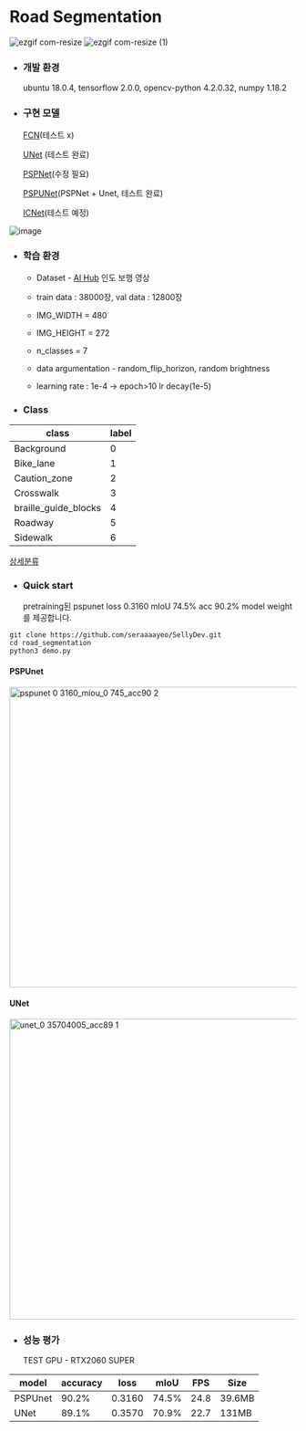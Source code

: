 # Road Segmentation 
 

![ezgif com-resize](https://user-images.githubusercontent.com/52908154/79122972-03e37b00-7dd4-11ea-895b-c8be61958a38.gif)
![ezgif com-resize (1)](https://user-images.githubusercontent.com/52908154/79123208-96841a00-7dd4-11ea-9f86-aa9909b77f39.gif)



* ### 개발 환경

  ubuntu 18.0.4, tensorflow 2.0.0, opencv-python 4.2.0.32, numpy 1.18.2

* ### 구현 모델 

  [FCN](https://github.com/seraaaayeo/SellyDev/blob/road_segmentation/model/fcn.py)(테스트 x)
  
  [UNet](https://github.com/seraaaayeo/SellyDev/blob/road_segmentation/model/unet.py) (테스트 완료)
  
   [PSPNet](https://github.com/seraaaayeo/SellyDev/blob/road_segmentation/model/pspnet.py)(수정 필요)
   
   [PSPUNet](https://github.com/seraaaayeo/SellyDev/blob/road_segmentation/model/pspunet.py)(PSPNet + Unet, 테스트 완료) 
   
   [ICNet](https://github.com/seraaaayeo/SellyDev/blob/road_segmentation/model/icnet.py)(테스트 예정)

![image](https://user-images.githubusercontent.com/52908154/79126562-2a58e480-7ddb-11ea-90ee-0488cffe1ad2.png)


* ### 학습 환경 

  * Dataset - [AI Hub](http://www.aihub.or.kr/) 인도 보행 영상

  * train data : 38000장, val data : 12800장

  * IMG_WIDTH = 480

  * IMG_HEIGHT = 272

  * n_classes = 7

  * data argumentation - random_flip_horizon, random brightness

  * learning rate : 1e-4  ->  epoch>10 lr decay(1e-5) 

* ### Class

|class|label|
|------|---|
|Background|0|
|Bike_lane|1|
|Caution_zone|2|
|Crosswalk|3|
|braille_guide_blocks|4|
|Roadway|5|
|Sidewalk|6|

[상세분류](https://github.com/seraaaayeo/SellyDev/blob/road_segmentation/data_loader/data_loader.py)

* ### Quick start 
  pretraining된 pspunet loss 0.3160 mIoU 74.5% acc 90.2% model weight를 제공합니다.

```
git clone https://github.com/seraaaayeo/SellyDev.git
cd road_segmentation
python3 demo.py 
```

#### PSPUnet 

<img width="527" alt="pspunet 0 3160_miou_0 745_acc90 2" src="https://user-images.githubusercontent.com/52908154/79119948-908a3b00-7dcc-11ea-990d-ec6c3482f367.png">

#### UNet

<img width="527" alt="unet_0 35704005_acc89 1" src="https://user-images.githubusercontent.com/52908154/79119959-97b14900-7dcc-11ea-98e0-f651eb9ba7d2.png">

* ### 성능 평가

  TEST GPU - RTX2060 SUPER

|model|accuracy|loss|mIoU|FPS|Size|
|------|---|---|---|---|--|
|PSPUnet|90.2%|0.3160|74.5%|24.8|39.6MB|
|UNet|89.1%|0.3570|70.9%|22.7|131MB|
